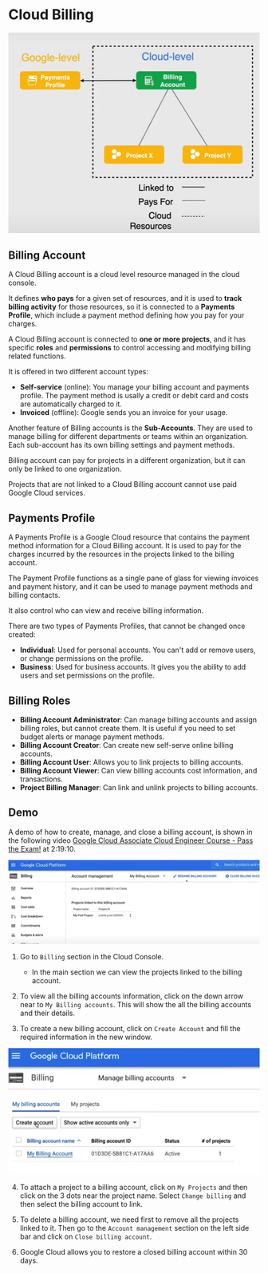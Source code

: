 # Cloud Billing

![Cloud Billing](images/03_Cloud_Billing_01.png)

## Billing Account

A Cloud Billing account is a cloud level resource managed in the cloud console.

It defines **who pays** for a given set of resources, and it is used to **track billing activity** for those resources, so it is connected to a **Payments Profile**, which include a payment method defining how you pay for your charges.

A Cloud Billing account is connected to **one or more projects**, and it has specific **roles** and **permissions** to control accessing and modifying billing related functions.

It is offered in two different account types:

- **Self-service** (online): You manage your billing account and payments profile. The payment method is usally a credit or debit card and costs are automatically charged to it.
- **Invoiced** (offline): Google sends you an invoice for your usage.

Another feature of Billing accounts is the **Sub-Accounts**. They are used to manage billing for different departments or teams within an organization. Each sub-account has its own billing settings and payment methods.

Billing account can pay for projects in a different organization, but it can only be linked to one organization.

Projects that are not linked to a Cloud Billing account cannot use paid Google Cloud services.

## Payments Profile

A Payments Profile is a Google Cloud resource that contains the payment method information for a Cloud Billing account. It is used to pay for the charges incurred by the resources in the projects linked to the billing account.

The Payment Profile functions as a single pane of glass for viewing invoices and payment history, and it can be used to manage payment methods and billing contacts.

It also control who can view and receive billing information.

There are two types of Payments Profiles, that cannot be changed once created:

- **Individual**: Used for personal accounts. You can't add or remove users, or change permissions on the profile.
- **Business**: Used for business accounts. It gives you the ability to add users and set permissions on the profile.

## Billing Roles

- **Billing Account Administrator**: Can manage billing accounts and assign billing roles, but cannot create them. It is useful if you need to set budget alerts or manage payment methods.
- **Billing Account Creator**: Can create new self-serve online billing accounts.
- **Billing Account User**: Allows you to link projects to billing accounts.
- **Billing Account Viewer**: Can view billing accounts cost information, and transactions.
- **Project Billing Manager**: Can link and unlink projects to billing accounts.

## Demo

A demo of how to create, manage, and close a billing account, is shown in the following video [Google Cloud Associate Cloud Engineer Course - Pass the Exam!](https://youtu.be/jpno8FSqpc8?si=k6SMDn0MyQN5VRiI&t=8350) at 2:19:10.

![Billing](images/03_Cloud_Billing_02.png)

1. Go to `Billing` section in the Cloud Console.
   - In the main section we can view the projects linked to the billing account.

2. To view all the billing accounts information, click on the down arrow near to  `My Billing accounts`. This will show the all the billing accounts and their details.

3. To create a new billing account, click on `Create Account` and fill the required information in the new window.

![Billing](images/03_Cloud_Billing_03.png)

4. To attach a project to a billing account, click on `My Projects` and then click on the 3 dots near the project name. Select `Change billing` and then select the billing account to link.

5. To delete a billing account, we need first to remove all the projects linked to it. Then go to the `Account management` section on the left side bar and click on `Close billing account`.

6. Google Cloud allows you to restore a closed billing account within 30 days.